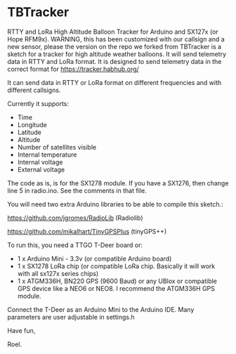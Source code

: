 # TBTracker
RTTY and LoRa High Altitude Balloon Tracker for Arduino and SX127x (or Hope RFM9x).
WARNING, this has been customized with our callsign and a new sensor, please the version on the repo we forked from
TBTracker is a sketch for a tracker for high altitude weather balloons. It will send telemetry data in RTTY and LoRa format.
It is designed to send telemetry data in the correct format for https://tracker.habhub.org/

It can send data in RTTY or LoRa format on different frequencies and with different callsigns.

Currently it supports:
- Time
- Longitude
- Latitude
- Altitude
- Number of satellites visible
- Internal temperature
- Internal voltage
- External voltage

The code as is, is for the SX1278 module. If you have a SX1276, then change line 5 in radio.ino. See the comments in that file.

You will need two extra Arduino libraries to be able to compile this sketch.:

 https://github.com/jgromes/RadioLib (Radiolib)
 
 https://github.com/mikalhart/TinyGPSPlus (tinyGPS++)
 
 
 To run this, you need a TTGO T-Deer board or:
 *  1 x Arduino Mini - 3.3v (or compatible Arduino board)
 *  1 x SX1278 LoRa chip (or compatible LoRa chip. Basically it will work with all sx127x series chips)
 *  1 x ATGM336H, BN220 GPS (9600 Baud) or any UBlox or compatible GPS device like a NEO6 or NEO8. I recommend the ATGM336H GPS module.
 
 Connect the T-Deer as an Arduino Mini to the Arduino IDE.
 Many parameters are user adjustable in settings.h
 
 Have fun,
 
 Roel.
